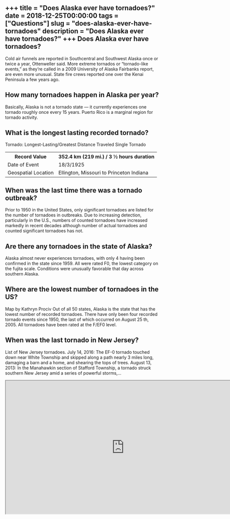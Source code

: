 +++
title = "Does Alaska ever have tornadoes?"
date = 2018-12-25T00:00:00
tags = ["Questions"]
slug = "does-alaska-ever-have-tornadoes"
description = "Does Alaska ever have tornadoes?"
+++
Does Alaska ever have tornadoes?
--------------------------------

Cold air funnels are reported in Southcentral and Southwest Alaska once or twice a year, Ottenweller said. More extreme tornados or “tornado-like events,” as they’re called in a 2009 University of Alaska Fairbanks report, are even more unusual. State fire crews reported one over the Kenai Peninsula a few years ago.

How many tornadoes happen in Alaska per year?
---------------------------------------------

Basically, Alaska is not a tornado state — it currently experiences one tornado roughly once every 15 years. Puerto Rico is a marginal region for tornado activity.

What is the longest lasting recorded tornado?
---------------------------------------------

Tornado: Longest-Lasting/Greatest Distance Traveled Single Tornado

<table><tr><th>Record Value</th><th>352.4 km (219 mi.) / 3 ½ hours duration</th></tr><tr><td>Date of Event</td><td>18/3/1925</td></tr><tr><td>Geospatial Location</td><td>Ellington, Missouri to Princeton Indiana</td></tr></table>

When was the last time there was a tornado outbreak?
----------------------------------------------------

Prior to 1950 in the United States, only significant tornadoes are listed for the number of tornadoes in outbreaks. Due to increasing detection, particularly in the U.S., numbers of counted tornadoes have increased markedly in recent decades although number of actual tornadoes and counted significant tornadoes has not.

Are there any tornadoes in the state of Alaska?
-----------------------------------------------

Alaska almost never experiences tornadoes, with only 4 having been confirmed in the state since 1959. All were rated F0, the lowest category on the fujita scale. Conditions were unusually favorable that day across southern Alaska.

Where are the lowest number of tornadoes in the US?
---------------------------------------------------

Map by Kathryn Prociv Out of all 50 states, Alaska is the state that has the lowest number of recorded tornadoes. There have only been four recorded tornado events since 1950, the last of which occurred on August 25 th, 2005. All tornadoes have been rated at the F/EF0 level.

When was the last tornado in New Jersey?
----------------------------------------

List of New Jersey tornadoes. July 14, 2016: The EF-0 tornado touched down near White Township and skipped along a path nearly 3 miles long, damaging a barn and a home, and shearing the tops of trees. August 13, 2013: In the Manahawkin section of Stafford Township, a tornado struck southern New Jersey amid a series of powerful storms,…

<iframe allow="accelerometer; autoplay; clipboard-write; encrypted-media; gyroscope; picture-in-picture" allowfullscreen="" class="__youtube_prefs__  epyt-is-override  no-lazyload" data-no-lazy="1" data-origheight="433" data-origwidth="770" data-skipgform_ajax_framebjll="" height="433" id="_ytid_85263" loading="lazy" src="https://www.youtube.com/embed/CA5rSFWGy4E?enablejsapi=1&autoplay=0&cc_load_policy=0&cc_lang_pref=&iv_load_policy=1&loop=0&modestbranding=0&rel=1&fs=1&playsinline=0&autohide=2&theme=dark&color=red&controls=1&" title="YouTube player" width="770"></iframe>